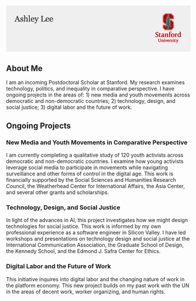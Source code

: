 <html>
    <img src="logo3.png"/>

<body>
  <h2>About Me</h2>
  <p>I am an incoming Postdoctoral Scholar at Stanford. My research examines technology, politics, and inequality in comparative perspective. I have ongoing projects in the areas of: 1) new media and youth movements across democratic and non-democratic countries; 2) technology, design, and social justice; 3) digital labor and the future of work.</p>

<h2>Ongoing Projects</h2>
<p><h3>New Media and Youth Movements in Comparative Perspective</h3>
  I am currently completing a qualitative study of 120 youth activists across democratic and non-democratic countries. I examine how young activists leverage social media to participate in movements while navigating surveillance and other forms of control in the digital age. This work is financially supported by the Social Sciences and Humanities Research Council, the Weatherhead Center for International Affairs, the Asia Center, and several other grants and scholarships. 
  
  <h3>Technology, Design, and Social Justice</h3>
  
  In light of the advances in AI, this project investigates how we might design technologies for social justice. This work is informed by my own professional experience as a software engineer in Silicon Valley. I have led workshops and presentations on technology design and social justice at the International Communication Association, the Graduate School of Design, the Kennedy School, and the Edmond J. Safra Center for Ethics. 
  
  <h3>Digital Labor and the Future of Work</h3>
  This initiative inquires into digital labor and the changing nature of work in the platform economy. This new project builds on my past work with the UN in the areas of decent work, worker organizing, and human rights. 
  
  </p>
  </body>

</html>
